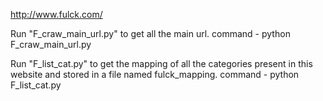 
http://www.fulck.com/

Run "F_craw_main_url.py" to get all the main url.
command - python F_craw_main_url.py

Run "F_list_cat.py" to get the mapping of all the categories present in this website and stored in a file named fulck_mapping.
command - python F_list_cat.py
